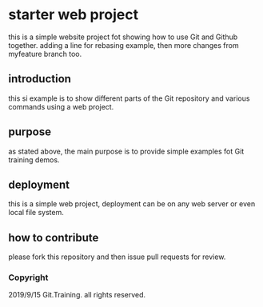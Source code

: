 # starter web project 

this is a simple website project fot showing how to use Git and Github together. adding a line for rebasing example, then more changes from myfeature branch too.

## introduction

this si example is to show different parts of the Git repository and various commands using a web project.

## purpose

as stated above, the main purpose is to provide simple examples fot Git training demos.

## deployment

this is a simple web project, deployment can be on any web server or even local file system.

## how to contribute

please fork this repository and then issue pull requests for review.

### Copyright

2019/9/15 Git.Training. all rights reserved.